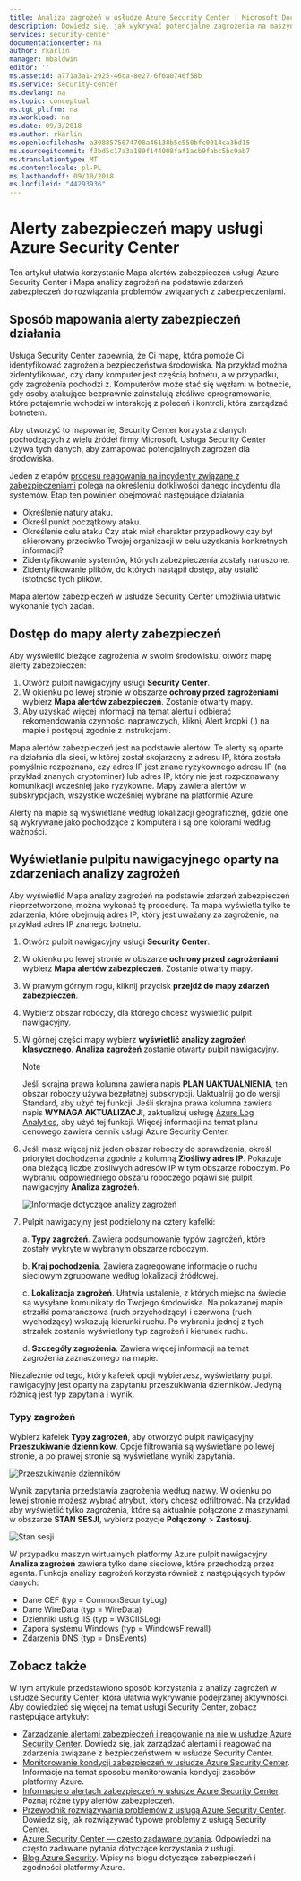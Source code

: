 ```yaml
---
title: Analiza zagrożeń w usłudze Azure Security Center | Microsoft Docs
description: Dowiedz się, jak wykrywać potencjalne zagrożenia na maszynach wirtualnych i komputerach przy użyciu funkcji analizy zagrożeń w usłudze Azure Security Center.
services: security-center
documentationcenter: na
author: rkarlin
manager: mbaldwin
editor: ''
ms.assetid: a771a3a1-2925-46ca-8e27-6f6a0746f58b
ms.service: security-center
ms.devlang: na
ms.topic: conceptual
ms.tgt_pltfrm: na
ms.workload: na
ms.date: 09/3/2018
ms.author: rkarlin
ms.openlocfilehash: a3988575074708a46138b5e550bfc0014ca3bd15
ms.sourcegitcommit: f3bd5c17a3a189f144008faf1acb9fabc5bc9ab7
ms.translationtype: MT
ms.contentlocale: pl-PL
ms.lasthandoff: 09/10/2018
ms.locfileid: "44293936"
---
```

# <a name="security-alerts-map-azure-security-center"></a>Alerty zabezpieczeń mapy usługi Azure Security Center
Ten artykuł ułatwia korzystanie Mapa alertów zabezpieczeń usługi Azure Security Center i Mapa analizy zagrożeń na podstawie zdarzeń zabezpieczeń do rozwiązania problemów związanych z zabezpieczeniami.

## <a name="how-the-security-alerts-map-works"></a>Sposób mapowania alerty zabezpieczeń działania
Usługa Security Center zapewnia, że Ci mapę, która pomoże Ci identyfikować zagrożenia bezpieczeństwa środowiska. Na przykład można zidentyfikować, czy dany komputer jest częścią botnetu, a w przypadku, gdy zagrożenia pochodzi z. Komputerów może stać się węzłami w botnecie, gdy osoby atakujące bezprawnie zainstalują złośliwe oprogramowanie, które potajemnie wchodzi w interakcję z poleceń i kontroli, która zarządzać botnetem. 

Aby utworzyć to mapowanie, Security Center korzysta z danych pochodzących z wielu źródeł firmy Microsoft. Usługa Security Center używa tych danych, aby zamapować potencjalnych zagrożeń dla środowiska. 

Jeden z etapów [procesu reagowania na incydenty związane z zabezpieczeniami](https://docs.microsoft.com/azure/security-center/security-center-planning-and-operations-guide#incident-response) polega na określeniu dotkliwości danego incydentu dla systemów. Etap ten powinien obejmować następujące działania:

- Określenie natury ataku.
- Określ punkt początkowy ataku.
- Określenie celu ataku Czy atak miał charakter przypadkowy czy był skierowany przeciwko Twojej organizacji w celu uzyskania konkretnych informacji?
- Zidentyfikowanie systemów, których zabezpieczenia zostały naruszone.
- Zidentyfikowanie plików, do których nastąpił dostęp, aby ustalić istotność tych plików.

Mapa alertów zabezpieczeń w usłudze Security Center umożliwia ułatwić wykonanie tych zadań.

## <a name="access-the-security-alerts-map"></a>Dostęp do mapy alerty zabezpieczeń
Aby wyświetlić bieżące zagrożenia w swoim środowisku, otwórz mapę alerty zabezpieczeń:

1. Otwórz pulpit nawigacyjny usługi **Security Center**.
2. W okienku po lewej stronie w obszarze **ochrony przed zagrożeniami** wybierz **Mapa alertów zabezpieczeń**. Zostanie otwarty mapy.
3. Aby uzyskać więcej informacji na temat alertu i odbierać rekomendowania czynności naprawczych, kliknij Alert kropki (.) na mapie i postępuj zgodnie z instrukcjami. 
 
Mapa alertów zabezpieczeń jest na podstawie alertów. Te alerty są oparte na działania dla sieci, w której został skojarzony z adresu IP, która została pomyślnie rozpoznana, czy adres IP jest znane ryzykownego adresu IP (na przykład znanych cryptominer) lub adres IP, który nie jest rozpoznawany komunikacji wcześniej jako ryzykowne. Mapy zawiera alertów w subskrypcjach, wszystkie wcześniej wybrane na platformie Azure. 

Alerty na mapie są wyświetlane według lokalizacji geograficznej, gdzie one są wykrywane jako pochodzące z komputera i są one kolorami według ważności. 
 
## <a name="viewing-the-event-based-threat-intelligence-dashboard"></a>Wyświetlanie pulpitu nawigacyjnego oparty na zdarzeniach analizy zagrożeń
Aby wyświetlić Mapa analizy zagrożeń na podstawie zdarzeń zabezpieczeń nieprzetworzone, można wykonać tę procedurę. Ta mapa wyświetla tylko te zdarzenia, które obejmują adres IP, który jest uważany za zagrożenie, na przykład adres IP znanego botnetu.

1. Otwórz pulpit nawigacyjny usługi **Security Center**.

1. W okienku po lewej stronie w obszarze **ochrony przed zagrożeniami** wybierz **Mapa alertów zabezpieczeń**. Zostanie otwarty mapy.
2. W prawym górnym rogu, kliknij przycisk **przejdź do mapy zdarzeń zabezpieczeń**.
3. Wybierz obszar roboczy, dla którego chcesz wyświetlić pulpit nawigacyjny.
4. W górnej części mapy wybierz **wyświetlić analizy zagrożeń klasycznego**. **Analiza zagrożeń** zostanie otwarty pulpit nawigacyjny.

   > [!NOTE]
   > Jeśli skrajna prawa kolumna zawiera napis **PLAN UAKTUALNIENIA**, ten obszar roboczy używa bezpłatnej subskrypcji. Uaktualnij go do wersji Standard, aby użyć tej funkcji. Jeśli skrajna prawa kolumna zawiera napis **WYMAGA AKTUALIZACJI**, zaktualizuj usługę [Azure Log Analytics](https://docs.microsoft.com/azure/log-analytics/log-analytics-overview), aby użyć tej funkcji. Więcej informacji na temat planu cenowego zawiera cennik usługi Azure Security Center.
   >
5. Jeśli masz więcej niż jeden obszar roboczy do sprawdzenia, określ priorytet dochodzenia zgodnie z kolumną **Złośliwy adres IP**. Pokazuje ona bieżącą liczbę złośliwych adresów IP w tym obszarze roboczym. Po wybraniu odpowiedniego obszaru roboczego pojawi się pulpit nawigacyjny **Analiza zagrożeń**.

    ![Informacje dotyczące analizy zagrożeń](./media/security-center-threat-intel/security-center-threat-intel-fig5.png)

6. Pulpit nawigacyjny jest podzielony na cztery kafelki:

    a.  **Typy zagrożeń**. Zawiera podsumowanie typów zagrożeń, które zostały wykryte w wybranym obszarze roboczym.

    b.  **Kraj pochodzenia**. Zawiera zagregowane informacje o ruchu sieciowym zgrupowane według lokalizacji źródłowej.

    c.  **Lokalizacja zagrożeń**. Ułatwia ustalenie, z których miejsc na świecie są wysyłane komunikaty do Twojego środowiska. Na pokazanej mapie strzałki pomarańczowa (ruch przychodzący) i czerwona (ruch wychodzący) wskazują kierunki ruchu. Po wybraniu jednej z tych strzałek zostanie wyświetlony typ zagrożeń i kierunek ruchu.

    d.  **Szczegóły zagrożenia**. Zawiera więcej informacji na temat zagrożenia zaznaczonego na mapie.

Niezależnie od tego, który kafelek opcji wybierzesz, wyświetlany pulpit nawigacyjny jest oparty na zapytaniu przeszukiwania dzienników. Jedyną różnicą jest typ zapytania i wynik.

### <a name="threat-types"></a>Typy zagrożeń
Wybierz kafelek **Typy zagrożeń**, aby otworzyć pulpit nawigacyjny **Przeszukiwanie dzienników**. Opcje filtrowania są wyświetlane po lewej stronie, a po prawej stronie są wyświetlane wyniki zapytania.

![Przeszukiwanie dzienników](./media/security-center-threat-intel/security-center-threat-intel-fig3.png)

Wynik zapytania przedstawia zagrożenia według nazwy. W okienku po lewej stronie możesz wybrać atrybut, który chcesz odfiltrować. Na przykład aby wyświetlić tylko zagrożenia, które są aktualnie połączone z maszynami, w obszarze **STAN SESJI**, wybierz pozycje **Połączony** > **Zastosuj**.

![Stan sesji](./media/security-center-threat-intel/security-center-threat-intel-fig4.png)

W przypadku maszyn wirtualnych platformy Azure pulpit nawigacyjny **Analiza zagrożeń** zawiera tylko dane sieciowe, które przechodzą przez agenta. Funkcja analizy zagrożeń korzysta również z następujących typów danych:

- Dane CEF (typ = CommonSecurityLog)
- Dane WireData (typ = WireData)
- Dzienniki usług IIS (typ = W3CIISLog)
- Zapora systemu Windows (typ = WindowsFirewall)
- Zdarzenia DNS (typ = DnsEvents)


## <a name="see-also"></a>Zobacz także
W tym artykule przedstawiono sposób korzystania z analizy zagrożeń w usłudze Security Center, która ułatwia wykrywanie podejrzanej aktywności. Aby dowiedzieć się więcej na temat usługi Security Center, zobacz następujące artykuły:

* [Zarządzanie alertami zabezpieczeń i reagowanie na nie w usłudze Azure Security Center](https://docs.microsoft.com/azure/security-center/security-center-managing-and-responding-alerts). Dowiedz się, jak zarządzać alertami i reagować na zdarzenia związane z bezpieczeństwem w usłudze Security Center.
* [Monitorowanie kondycji zabezpieczeń w usłudze Azure Security Center](security-center-monitoring.md). Informacje na temat sposobu monitorowania kondycji zasobów platformy Azure.
* [Informacje o alertach zabezpieczeń w usłudze Azure Security Center](https://docs.microsoft.com/azure/security-center/security-center-alerts-type). Poznaj różne typy alertów zabezpieczeń.
* [Przewodnik rozwiązywania problemów z usługą Azure Security Center](https://docs.microsoft.com/azure/security-center/security-center-troubleshooting-guide). Dowiedz się, jak rozwiązywać typowe problemy z usługą Security Center.
* [Azure Security Center — często zadawane pytania](security-center-faq.md). Odpowiedzi na często zadawane pytania dotyczące korzystania z usługi.
* [Blog Azure Security](http://blogs.msdn.com/b/azuresecurity/). Wpisy na blogu dotyczące zabezpieczeń i zgodności platformy Azure.
